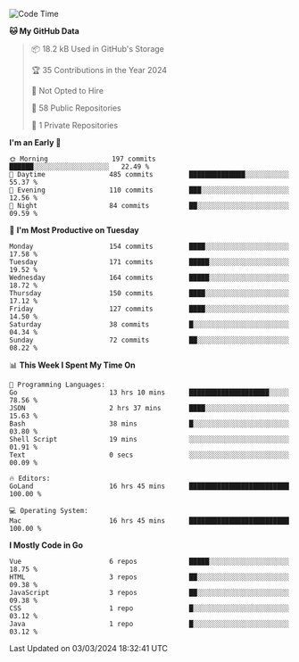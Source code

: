 <!--START_SECTION:waka-->
![Code Time](http://img.shields.io/badge/Code%20Time-1%2C031%20hrs%2020%20mins-blue)

**🐱 My GitHub Data** 

> 📦 18.2 kB Used in GitHub's Storage 
 > 
> 🏆 35 Contributions in the Year 2024
 > 
> 🚫 Not Opted to Hire
 > 
> 📜 58 Public Repositories 
 > 
> 🔑 1 Private Repositories 
 > 
**I'm an Early 🐤** 

```text
🌞 Morning                197 commits         ██████░░░░░░░░░░░░░░░░░░░   22.49 % 
🌆 Daytime                485 commits         ██████████████░░░░░░░░░░░   55.37 % 
🌃 Evening                110 commits         ███░░░░░░░░░░░░░░░░░░░░░░   12.56 % 
🌙 Night                  84 commits          ██░░░░░░░░░░░░░░░░░░░░░░░   09.59 % 
```
📅 **I'm Most Productive on Tuesday** 

```text
Monday                   154 commits         ████░░░░░░░░░░░░░░░░░░░░░   17.58 % 
Tuesday                  171 commits         █████░░░░░░░░░░░░░░░░░░░░   19.52 % 
Wednesday                164 commits         █████░░░░░░░░░░░░░░░░░░░░   18.72 % 
Thursday                 150 commits         ████░░░░░░░░░░░░░░░░░░░░░   17.12 % 
Friday                   127 commits         ████░░░░░░░░░░░░░░░░░░░░░   14.50 % 
Saturday                 38 commits          █░░░░░░░░░░░░░░░░░░░░░░░░   04.34 % 
Sunday                   72 commits          ██░░░░░░░░░░░░░░░░░░░░░░░   08.22 % 
```


📊 **This Week I Spent My Time On** 

```text
💬 Programming Languages: 
Go                       13 hrs 10 mins      ████████████████████░░░░░   78.56 % 
JSON                     2 hrs 37 mins       ████░░░░░░░░░░░░░░░░░░░░░   15.63 % 
Bash                     38 mins             █░░░░░░░░░░░░░░░░░░░░░░░░   03.80 % 
Shell Script             19 mins             ░░░░░░░░░░░░░░░░░░░░░░░░░   01.91 % 
Text                     0 secs              ░░░░░░░░░░░░░░░░░░░░░░░░░   00.09 % 

🔥 Editors: 
GoLand                   16 hrs 45 mins      █████████████████████████   100.00 % 

💻 Operating System: 
Mac                      16 hrs 45 mins      █████████████████████████   100.00 % 
```

**I Mostly Code in Go** 

```text
Vue                      6 repos             █████░░░░░░░░░░░░░░░░░░░░   18.75 % 
HTML                     3 repos             ██░░░░░░░░░░░░░░░░░░░░░░░   09.38 % 
JavaScript               3 repos             ██░░░░░░░░░░░░░░░░░░░░░░░   09.38 % 
CSS                      1 repo              █░░░░░░░░░░░░░░░░░░░░░░░░   03.12 % 
Java                     1 repo              █░░░░░░░░░░░░░░░░░░░░░░░░   03.12 % 
```




 Last Updated on 03/03/2024 18:32:41 UTC
<!--END_SECTION:waka-->
